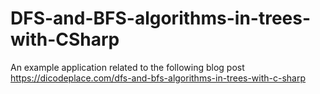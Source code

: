 # DFS-and-BFS-algorithms-in-trees-with-CSharp

An example application related to the following blog post https://dicodeplace.com/dfs-and-bfs-algorithms-in-trees-with-c-sharp
